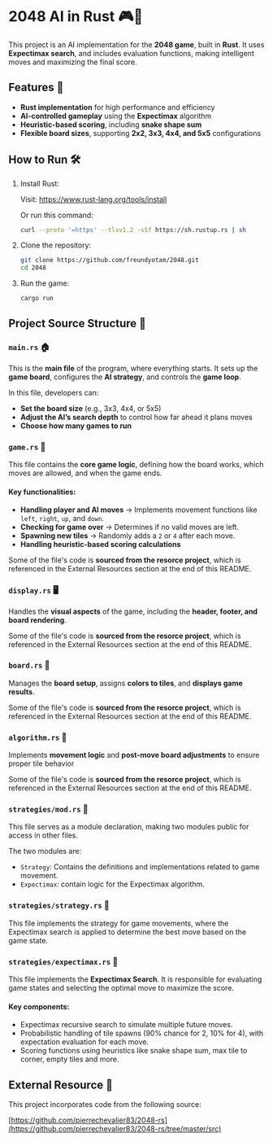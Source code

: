 # 2048 AI in Rust 🎮🦀  

This project is an AI implementation for the **2048 game**, built in **Rust**. It uses **Expectimax search**, and includes
evaluation functions, making intelligent moves and maximizing the final score.  

## Features 🚀  
- **Rust implementation** for high performance and efficiency 
- **AI-controlled gameplay** using the **Expectimax** algorithm  
- **Heuristic-based scoring**, including **snake shape sum**  
- **Flexible board sizes**, supporting **2x2, 3x3, 4x4, and 5x5** configurations  

## How to Run 🛠️  
1. Install Rust:

   Visit:
   https://www.rust-lang.org/tools/install

   Or run this command:
   ```sh
   curl --proto '=https' --tlsv1.2 -sSf https://sh.rustup.rs | sh

2. Clone the repository:

   ```sh
   git clone https://github.com/freundyotam/2048.git
   cd 2048

3. Run the game:
   ```sh
   cargo run


## Project Source Structure 📂  

### `main.rs` 🏠  
This is the **main file** of the program, where everything starts. It sets up the **game board**, configures the **AI strategy**, and controls the **game loop**.  

In this file, developers can:  
- **Set the board size** (e.g., 3x3, 4x4, or 5x5)  
- **Adjust the AI’s search depth** to control how far ahead it plans moves  
- **Choose how many games to run**

### `game.rs` 🎲  
This file contains the **core game logic**, defining how the board works, which moves are allowed, and when the game ends.  

#### Key functionalities:  
- **Handling player and AI moves** → Implements movement functions like `left`, `right`, `up`, and `down`.  
- **Checking for game over** → Determines if no valid moves are left.  
- **Spawning new tiles** → Randomly adds a `2` or `4` after each move.
- **Handling heuristic-based scoring calculations**

Some of the file's code is **sourced from the resorce project**, which is referenced in the External Resources section at the end of this README.

### `display.rs` 🖥️  
Handles the **visual aspects** of the game, including the **header, footer, and board rendering**.

Some of the file's code is **sourced from the resorce project**, which is referenced in the External Resources section at the end of this README.

### `board.rs` 🔲  
Manages the **board setup**, assigns **colors to tiles**, and **displays game results**.

Some of the file's code is **sourced from the resorce project**, which is referenced in the External Resources section at the end of this README.

### `algorithm.rs` 🧩  
Implements **movement logic** and **post-move board adjustments** to ensure proper tile behavior

Some of the file's code is **sourced from the resorce project**, which is referenced in the External Resources section at the end of this README.

###  `strategies/mod.rs` 🎨
This file serves as a module declaration, making two modules public for access in other files.

The two modules are:
-  `Strategy`: Contains the definitions and implementations related to game movement.
-  `Expectimax`: contain logic for the Expectimax algorithm.

### `strategies/strategy.rs` 🤖
This file implements the strategy for game movements, where the Expectimax search is applied to determine the best move based on the game state.

### `strategies/expectimax.rs` 🧠
This file implements the **Expectimax Search**. It is responsible for evaluating game states and selecting the optimal move to maximize the score.
#### Key components:
- Expectimax recursive search to simulate multiple future moves.
- Probabilistic handling of tile spawns (90% chance for 2, 10% for 4), with expectation evaluation for each move.
- Scoring functions using heuristics like snake shape sum, max tile to corner, empty tiles and more.



## External Resource 🤝

This project incorporates code from the following source: 

[https://github.com/pierrechevalier83/2048-rs](https://github.com/pierrechevalier83/2048-rs/tree/master/src)
